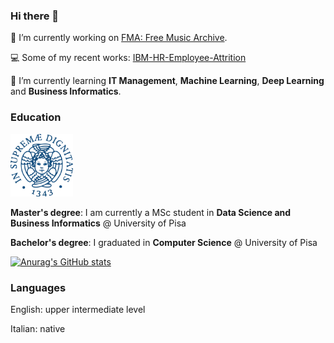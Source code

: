 ### Hi there 👋

🔭 I’m currently working on [FMA: Free Music Archive](https://github.com/mdeff/fma).

💻 Some of my recent works: [IBM-HR-Employee-Attrition](https://github.com/francescogemignani/IBM-HR-Employee-Attrition)

🌱 I’m currently learning <b>IT Management</b>, <b>Machine Learning</b>, <b>Deep Learning</b> and <b>Business Informatics</b>.



### Education
<img src="unipi_logo.png" width=100 height=100>

<b>Master's degree</b>: I am currently a MSc student in <b>Data Science and Business Informatics</b> @ University of Pisa

<b>Bachelor's degree</b>: I graduated in <b>Computer Science</b> @ University of Pisa

[![Anurag's GitHub stats](https://github-readme-stats.vercel.app/api?username=francescogemignani)](https://github.com/anuraghazra/github-readme-stats)

### Languages
English: upper intermediate level

Italian: native


<!--
**francescogemignani/francescogemignani** is a ✨ _special_ ✨ repository because its `README.md` (this file) appears on your GitHub profile.

Here are some ideas to get you started:

- 🔭 I’m currently working on ...
- 🌱 I’m currently learning ...
- 👯 I’m looking to collaborate on ...
- 🤔 I’m looking for help with ...
- 💬 Ask me about ...
- 📫 How to reach me: ...
- 😄 Pronouns: ...
- ⚡ Fun fact: ...
-->
